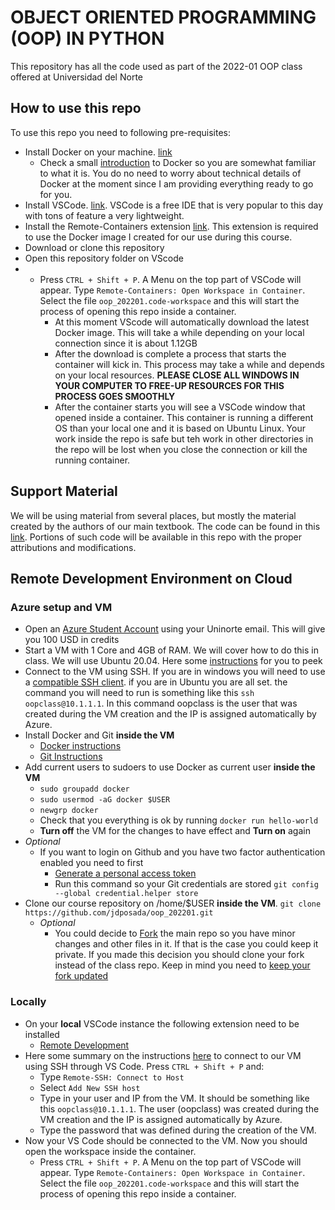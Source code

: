 # OBJECT ORIENTED PROGRAMMING (OOP) IN PYTHON

This repository has all the code used as part of the 2022-01 OOP class offered at Universidad del Norte


## How to use this repo

To use this repo you need to following pre-requisites:

- Install Docker on your machine. [link](https://docs.docker.com/get-docker/) 
    - Check a small [introduction](https://www.youtube.com/watch?v=_dfLOzuIg2o) to Docker so you are somewhat familiar to what it is. You do no need to worry about technical details of Docker at the moment since I am providing everything ready to go for you. 
- Install VSCode. [link](https://code.visualstudio.com/download). VSCode is a free IDE that is very popular to this day with tons of feature a very lightweight. 
- Install the Remote-Containers extension [link](https://marketplace.visualstudio.com/items?itemName=ms-vscode-remote.remote-containers). This extension is required to use the Docker image I created for our use during this course.
- Download or clone this repository
- Open this repository folder on VScode
- - Press `CTRL + Shift + P`. A Menu on the top part of VSCode will appear. Type `Remote-Containers: Open Workspace in Container`. Select the file `oop_202201.code-workspace` and this will start the process of opening this repo inside a container.
    - At this moment VScode will automatically download the latest Docker image. This will take a while depending on your local connection since it is about 1.12GB
    - After the download is complete a process that starts the container will kick in. This process may take a while and depends on your local resources. **PLEASE CLOSE ALL WINDOWS IN YOUR COMPUTER TO FREE-UP RESOURCES FOR THIS PROCESS GOES SMOOTHLY**
    - After the container starts you will see a VSCode window that opened inside a container. This container is running a different OS than your local one and it is based on Ubuntu Linux. Your work inside the repo is safe but teh work in other directories in the repo will be lost when you close the connection or kill the running container. 

## Support Material

We will be using material from several places, but mostly the material created by the authors of our main textbook. The code can be found in this [link](https://github.com/PacktPublishing/Python-Object-Oriented-Programming---4th-edition). Portions of such code will be available in this repo with the proper attributions and modifications. 

## Remote Development Environment on Cloud

### Azure setup and VM

- Open an [Azure Student Account](https://azure.microsoft.com/en-us/free/students/) using your Uninorte email. This will give you 100 USD in credits
- Start a VM with 1 Core and 4GB of RAM. We will cover how to do this in class. We will use Ubuntu 20.04. Here some [instructions](https://docs.microsoft.com/en-us/azure/virtual-machines/linux/quick-create-portal) for you to peek
- Connect to the VM using SSH. If you are in windows you will need to use a [compatible SSH client](https://code.visualstudio.com/docs/remote/troubleshooting#_installing-a-supported-ssh-client). if you are in Ubuntu you are all set. the command you will need to run is something like this `ssh oopclass@10.1.1.1`. In this command oopclass is the user that was created during the VM creation and the IP is assigned automatically by Azure.
- Install Docker and Git **inside the VM**
    - [Docker instructions](https://docs.docker.com/engine/install/ubuntu/)
    - [Git Instructions](https://git-scm.com/book/en/v2/Getting-Started-Installing-Git)
- Add current users to sudoers to use Docker as current user **inside the VM**
    - `sudo groupadd docker`
    - `sudo usermod -aG docker $USER`
    - `newgrp docker`
    - Check that you everything is ok by running `docker run hello-world`
    - **Turn off** the VM for the changes to have effect and **Turn on** again
- *Optional*
    - If you want to login on Github and you have two factor authentication enabled you need to first
        - [Generate a personal access token](https://docs.github.com/en/authentication/keeping-your-account-and-data-secure/creating-a-personal-access-token)
        - Run this command so your Git credentials are stored `git config --global credential.helper store`
- Clone our course repository on /home/$USER **inside the VM**. `git clone https://github.com/jdposada/oop_202201.git`
    - *Optional*
        - You could decide to [Fork](https://docs.github.com/en/get-started/quickstart/fork-a-repo) the main repo so you have minor changes and other files in it. If that is the case you could keep it private. If you made this decision you should clone your fork instead of the class repo. Keep in mind you need to [keep your fork updated](https://stackoverflow.com/questions/39819441/keeping-a-fork-up-to-date)

### Locally

- On your **local** VSCode instance the following extension need to be installed
    -  [Remote Development](https://marketplace.visualstudio.com/items?itemName=ms-vscode-remote.vscode-remote-extensionpack)
- Here some summary on the instructions [here](https://code.visualstudio.com/docs/remote/ssh) to connect to our VM using SSH through VS Code. Press `CTRL + Shift + P` and:
    - Type `Remote-SSH: Connect to Host`
    - Select `Add New SSH host`
    - Type in your user and IP from the VM. It should be something like this `oopclass@10.1.1.1`. The user (oopclass) was created during the VM creation and the IP is assigned automatically by Azure.
    - Type the password that was defined during the creation of the VM.
- Now your VS Code should be connected to the VM. Now you should open the workspace inside the container.
    - Press `CTRL + Shift + P`. A Menu on the top part of VSCode will appear. Type `Remote-Containers: Open Workspace in Container`. Select the file `oop_202201.code-workspace` and this will start the process of opening this repo inside a container.
